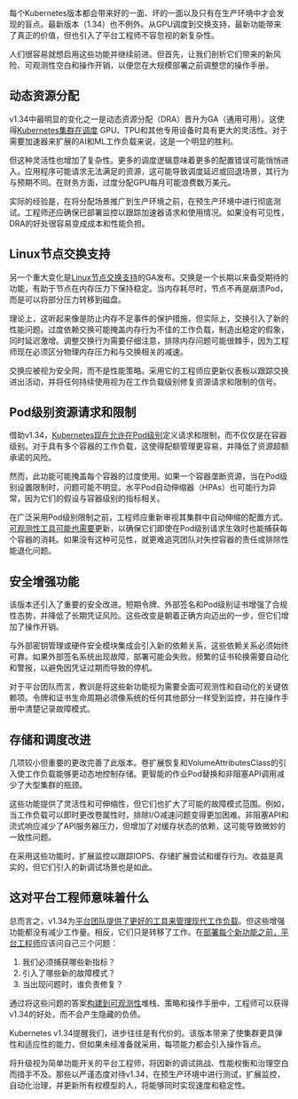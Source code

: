 每个Kubernetes版本都会带来好的一面、坏的一面以及只有在生产环境中才会发现的盲点。最新版本（1.34）也不例外。从GPU调度到交换支持，最新功能带来了真正的价值，但也引入了平台工程师不容忽视的新复杂性。

人们很容易就想启用这些功能并继续前进。但首先，让我们剖析它们带来的新风险、可观测性空白和操作开销，以便您在大规模部署之前调整您的操作手册。

## **动态资源分配**

v1.34中最明显的变化之一是动态资源分配（DRA）晋升为GA（通用可用）。这使得[Kubernetes集群在调度](https://thenewstack.io/kueue-can-now-schedule-kubernetes-batch-jobs-across-clusters/) GPU、TPU和其他专用设备时具有更大的灵活性。对于需要加速器来扩展的AI和ML工作负载来说，这是一个明显的胜利。

但这种灵活性也增加了复杂性。更多的调度逻辑意味着更多的配置错误可能悄悄进入。应用程序可能请求无法满足的资源，这可能导致调度延迟或回退场景，其行为与预期不同。在财务方面，过度分配GPU每月可能浪费数万美元。

实际的经验是，在将分配场景推广到生产环境之前，在预生产环境中进行彻底测试。工程师还应确保已部署监控以跟踪加速器请求和使用情况。如果没有可见性，DRA的好处很容易变成成本和性能负担。

## **Linux节点交换支持**

另一个重大变化是[Linux节点交换支持](https://thenewstack.io/canonical-extends-kubernetes-distro-support-to-a-dozen-years/)的GA发布。交换是一个长期以来备受期待的功能，有助于节点在内存压力下保持稳定。当内存耗尽时，节点不再是崩溃Pod，而是可以将部分压力转移到磁盘。

理论上，这听起来像是防止内存不足事件的保护措施，但实际上，交换引入了新的性能问题。过度依赖交换可能掩盖内存行为不佳的工作负载，制造出稳定的假象，同时延迟激增。调整交换行为需要仔细注意，排除内存问题可能很棘手，因为工程师现在必须区分物理内存压力和与交换相关的减速。

交换应被视为安全网，而不是性能策略。采用它的工程师应更新仪表板以跟踪交换进出活动，并将任何持续使用视为在工作负载级别修复资源请求和限制的信号。

## **Pod级别资源请求和限制**

借助v1.34，[Kubernetes现在允许在Pod级别](https://thenewstack.io/kubernetes-requests-and-limits-demystified/)定义请求和限制，而不仅仅是在容器级别。对于具有多个容器的工作负载，这使得配额管理更容易，并降低了资源超额承诺的风险。

然而，此功能可能掩盖每个容器的过度使用。如果一个容器垄断资源，当在Pod级别设置限制时，问题可能不明显。水平Pod自动伸缩器（HPAs）也可能行为异常，因为它们的假设与容器级别的指标相关。

在广泛采用Pod级别限制之前，工程师应重新审视其集群中自动伸缩的配置方式。[可观测性工具可能也需要](https://thenewstack.io/using-ai-for-devops-what-developers-and-ops-need-to-know/)更新，以确保它们即使在Pod级别请求生效时也能捕获每个容器的消耗。如果没有这种可见性，就更难追究团队对失控容器的责任或排除性能退化问题。

## **安全增强功能**

该版本还引入了重要的安全改进。短期令牌、外部签名和Pod级别证书增强了合规性态势，并降低了长期凭证风险。这些改变是朝着正确方向迈出的一步，但它们增加了操作开销。

与外部密钥管理或硬件安全模块集成会引入新的依赖关系，这些依赖关系必须始终可靠。如果外部签名系统出现故障，部署可能会失败。频繁的证书轮换需要自动化和警报，以避免因凭证过期而导致的停机。

对于平台团队而言，教训是将这些新功能视为需要全面可观测性和自动化的关键依赖项。令牌和证书生命周期必须像系统的任何其他部分一样受到监控，并在操作手册中清楚记录故障模式。

## **存储和调度改进**

几项较小但重要的更改完善了此版本。卷扩展恢复和VolumeAttributesClass的引入使工作负载能够更动态地控制存储。更智能的作业Pod替换和非阻塞API调用减少了大型集群的瓶颈。

这些功能提供了灵活性和可伸缩性，但它们也扩大了可能的故障模式范围。例如，当工作负载可以即时更改卷属性时，排除I/O减速问题变得更加困难。非阻塞API和流式响应减少了API服务器压力，但增加了对缓存状态的依赖，这可能导致微妙的一致性问题。

在采用这些功能时，扩展监控以跟踪IOPS、存储扩展尝试和缓存行为。收益是真实的，但它们引入的新调试场景也是如此。

## **这对平台工程师意味着什么**

总而言之，v1.34为[平台团队提供了更好的工具来管理现代工作负载](https://thenewstack.io/streamlining-your-platform-teams-workloads/)。但这些增强功能都没有减少工作量。相反，它们只是转移了工作。在[部署每个新功能之前，平台工程师](https://thenewstack.io/build-and-deploy-scalable-technical-architecture-a-bit-easier/)应该问自己三个问题：

1. 我们必须捕获哪些新指标？
2. 引入了哪些新的故障模式？
3. 当出现问题时，谁负责修复？

通过将这些问题的答案[构建到可观测性](https://thenewstack.io/building-an-ergonomic-opentelemetry-for-javascript/)堆栈、策略和操作手册中，工程师可以获得v1.34的好处，而不会产生隐藏的负债。

Kubernetes v1.34提醒我们，进步往往是有代价的。该版本带来了使集群更具弹性和适应性的能力，但如果未经准备就采用，每项能力都会引入操作盲点。

将升级视为简单功能开关的平台工程师，将因新的调试挑战、性能权衡和治理空白而措手不及。那些以严谨态度对待v1.34，在预生产环境中进行测试，扩展监控，自动化治理，并更新所有权模型的人，将能够同时实现速度和稳定性。